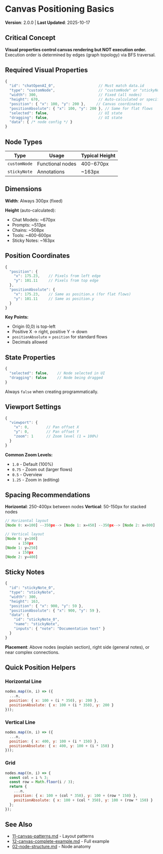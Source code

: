 # Canvas Positioning Basics

**Version**: 2.0.0 | **Last Updated**: 2025-10-17

## Critical Concept

**Visual properties control canvas rendering but NOT execution order.**
Execution order is determined by edges (graph topology) via BFS traversal.

## Required Visual Properties

```javascript
{
  "id": "chatOpenAI_0",                    // Must match data.id
  "type": "customNode",                    // "customNode" or "stickyNote"
  "width": 300,                            // Fixed (all nodes)
  "height": 670,                           // Auto-calculated or specified
  "position": { "x": 100, "y": 200 },     // Canvas coordinates
  "positionAbsolute": { "x": 100, "y": 200 }, // Same for flat flows
  "selected": false,                       // UI state
  "dragging": false,                       // UI state
  "data": { /* node config */ }
}
```

## Node Types

| Type | Usage | Typical Height |
|------|-------|----------------|
| `customNode` | Functional nodes | 400-670px |
| `stickyNote` | Annotations | ~163px |

## Dimensions

**Width**: Always 300px (fixed)

**Height** (auto-calculated):
- Chat Models: ~670px
- Prompts: ~513px
- Chains: ~508px
- Tools: ~400-600px
- Sticky Notes: ~163px

## Position Coordinates

```javascript
{
  "position": {
    "x": 175.23,    // Pixels from left edge
    "y": 101.11     // Pixels from top edge
  },
  "positionAbsolute": {
    "x": 175.23,    // Same as position.x (for flat flows)
    "y": 101.11     // Same as position.y
  }
}
```

**Key Points:**
- Origin (0,0) is top-left
- Positive X → right, positive Y → down
- `positionAbsolute` = `position` for standard flows
- Decimals allowed

## State Properties

```javascript
{
  "selected": false,    // Node selected in UI
  "dragging": false     // Node being dragged
}
```

Always `false` when creating programmatically.

## Viewport Settings

```javascript
{
  "viewport": {
    "x": 0,        // Pan offset X
    "y": 0,        // Pan offset Y
    "zoom": 1      // Zoom level (1 = 100%)
  }
}
```

**Common Zoom Levels:**
- `1.0` - Default (100%)
- `0.75` - Zoom out (larger flows)
- `0.5` - Overview
- `1.25` - Zoom in (editing)

## Spacing Recommendations

**Horizontal**: 250-400px between nodes
**Vertical**: 50-150px for stacked nodes

```javascript
// Horizontal layout
[Node 0: x=100] --350px--> [Node 1: x=450] --350px--> [Node 2: x=800]

// Vertical layout
[Node 0: y=100]
      ↓ 150px
[Node 1: y=250]
      ↓ 150px
[Node 2: y=400]
```

## Sticky Notes

```javascript
{
  "id": "stickyNote_0",
  "type": "stickyNote",
  "width": 300,
  "height": 163,
  "position": { "x": 900, "y": 59 },
  "positionAbsolute": { "x": 900, "y": 59 },
  "data": {
    "id": "stickyNote_0",
    "name": "stickyNote",
    "inputs": { "note": "Documentation text" }
  }
}
```

**Placement**: Above nodes (explain section), right side (general notes), or near complex connections.

## Quick Position Helpers

### Horizontal Line
```javascript
nodes.map((n, i) => ({
  ...n,
  position: { x: 100 + (i * 350), y: 200 },
  positionAbsolute: { x: 100 + (i * 350), y: 200 }
}));
```

### Vertical Line
```javascript
nodes.map((n, i) => ({
  ...n,
  position: { x: 400, y: 100 + (i * 150) },
  positionAbsolute: { x: 400, y: 100 + (i * 150) }
}));
```

### Grid
```javascript
nodes.map((n, i) => {
  const col = i % 3;
  const row = Math.floor(i / 3);
  return {
    ...n,
    position: { x: 100 + (col * 350), y: 100 + (row * 150) },
    positionAbsolute: { x: 100 + (col * 350), y: 100 + (row * 150) }
  };
});
```

## See Also

- [11-canvas-patterns.md](11-canvas-patterns.md) - Layout patterns
- [12-canvas-complete-example.md](12-canvas-complete-example.md) - Full example
- [02-node-structure.md](02-node-structure.md) - Node anatomy
